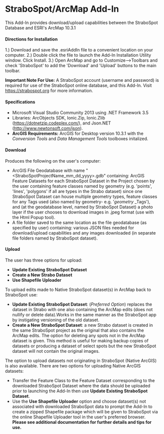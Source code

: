 # StraboSpot/ArcMap Add-In
This Add-In provides download/upload capabilities between the StraboSpot Database and ESRI's ArcMap 10.3.1

#### Directions for Installation
1.) Download and save the .esriAddIn file to a convenient location on your computer. 
2.) Double click the file to launch the Add-In Installation Utility window. Click Install. 
3.) Open ArcMap and go to Customize-->Toolbars and check 'StraboSpot' to add the 'Download' and 'Upload' buttons to the main toolbar.

**Important Note For Use:**
A StraboSpot account (username and password) is required for use of the StraboSpot online database, and this Add-In. Visit https://strabospot.org for more information.

#### Specifications
* Microsoft Visual Studio Community 2013 using .NET Framework 3.5 
* Libraries: ArcObjects SDK, Ionic.Zip, Ionic.Zlib (https://dotnetzip.codeplex.com/), and Json.NET (http://www.newtonsoft.com/json). 
* **ArcGIS Requirements:** ArcGIS for Desktop version 10.3.1 with the _Conversion Tools_ and _Data Management Tools_ toolboxes initalized.

#### Download 
Produces the following on the user's computer: 
* ArcGIS File Geodatabase with name "<StraboSpotProjectName_mm_dd_yyyy>.gdb" containing: ArcGIS Feature Datasets for each StraboSpot Dataset in the Project chosen by the user containing feature classes named by geometry (e.g. 'points', 'lines', 'polygons' if all are types in the Strabo dataset) since one StraboSpot Dataset can house multiple geometry types, feature classes for any Tags used (also named by geometry- e.g. '_geometry_ _Tags'), and (at the geodatabase level, named by StraboSpot Dataset) a photo layer if the user chooses to download images in .jpeg format (use with the Html Popup tool). 
* A file folder saved to the same location as the file geodatabase (as specified by user) containing: various JSON files needed for download/upload capabilities and any images downloaded (in separate file folders named by StraboSpot dataset).

#### Upload
The user has three options for upload: 
* **Update Existing StraboSpot Dataset** 
* **Create a New Strabo Dataset**
* **Use Shapefile Uploader**

To upload edits made to Native StraboSpot dataset(s) in ArcMap back to StraboSpot use: 
* **Update Existing StraboSpot Dataset**: (_Preferred Option_) replaces the dataset in Strabo with one also containing the ArcMap edits (does not nullify or delete data).Works in the same manner as the StraboSpot app by instigating versioning of the old dataset.
* **Create a New StraboSpot Dataset**: a new Strabo dataset is created in the same StraboSpot project as the original that also contains the ArcMap edits. The option for deleting any spots not in the ArcMap dataset is given. This method is useful for making backup copies of datasets or producing a dataset of select spots but the new StraboSpot dataset will not contain the original images.

The option to upload datasets not originating in StraboSpot (Native ArcGIS) is also available. There are two options for uploading Native ArcGIS datasets: 
* Transfer the Feature Class to the Feature Dataset corresponding to the downloaded StraboSpot Dataset where the data should be uploaded prior to launching the Add-In then use **Update Existing StraboSpot Dataset**. 
* Use the **Use Shapefile Uploader** option and choose dataset(s) not associated with downloaded StraboSpot data to prompt the Add-In to create a zipped Shapefile package which will be given to StraboSpot via the online Shapefile Uploader tool in the user's preferred browser.
**Please see additional documentation for further details and tips for use.**